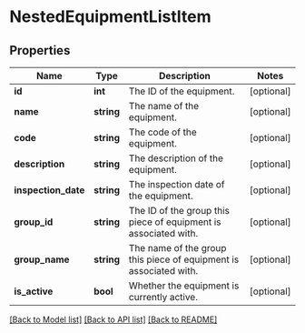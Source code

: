 # NestedEquipmentListItem

## Properties
Name | Type | Description | Notes
------------ | ------------- | ------------- | -------------
**id** | **int** | The ID of the equipment. | [optional] 
**name** | **string** | The name of the equipment. | [optional] 
**code** | **string** | The code of the equipment. | [optional] 
**description** | **string** | The description of the equipment. | [optional] 
**inspection_date** | **string** | The inspection date of the equipment. | [optional] 
**group_id** | **string** | The ID of the group this piece of equipment is associated with. | [optional] 
**group_name** | **string** | The name of the group this piece of equipment is associated with. | [optional] 
**is_active** | **bool** | Whether the equipment is currently active. | [optional] 

[[Back to Model list]](../README.md#documentation-for-models) [[Back to API list]](../README.md#documentation-for-api-endpoints) [[Back to README]](../README.md)


